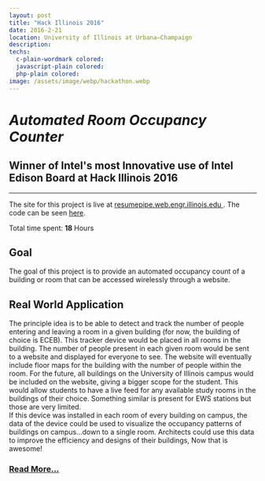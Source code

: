 ```yaml
---
layout: post
title: "Hack Illinois 2016"
date: 2016-2-21
location: University of Illinois at Urbana–Champaign
description: 
techs:
  c-plain-wordmark colored:
  javascript-plain colored:
  php-plain colored:
image: /assets/image/webp/hackathon.webp
---
```

# *Automated Room Occupancy Counter*

Winner of Intel's most Innovative use of Intel Edison Board at Hack Illinois 2016
---------------------
---------------------

The site for this project is live at <a href="http://resumepipe.web.engr.illinois.edu"> resumepipe.web.engr.illinois.edu </a>. The code can be seen [here](https://github.com/dphuang2/RoomCounter-HackIllinois2016).

Total time spent: **18** Hours

## **Goal**
  The goal of this project is to provide an automated occupancy count of a
  building or room that can be accessed wirelessly through a website.

## **Real World Application**
  The principle idea is to be able to detect and track the number of people
  entering and leaving a room in a given building (for now, the building of
  choice is ECEB). This tracker device would be placed in all rooms in the
  building. The number of people present in each given room would be sent to a
  website and displayed for everyone to see. The website will eventually include
  floor maps for the building with the number of people within the room. For the
  future, all buildings on the University of Illinois campus would be included
  on the website, giving a bigger scope for the student. This would allow
  students to have a live feed for any available study rooms in the buildings of
  their choice. Something similar is present for EWS stations but those are very
  limited. <br> If this device was installed in each room of every building on
  campus, the data of the device could be used to visualize the occupancy
  patterns of buildings on campus...down to a single room. Architects could use
  this data to improve the efficiency and designs of their buildings, Now that
  is awesome!

### [Read More...](https://devpost.com/software/roomcounter)
